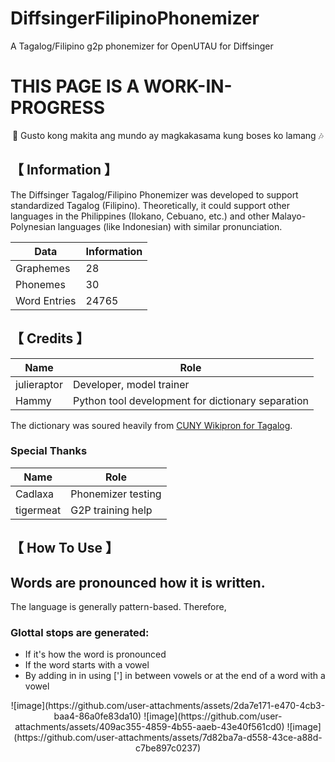 # DiffsingerFilipinoPhonemizer
A Tagalog/Filipino g2p phonemizer for OpenUTAU for Diffsinger

# THIS PAGE IS A WORK-IN-PROGRESS

<p align=center>🎵 Gusto kong makita ang mundo ay magkakasama kung boses ko lamang 🎶</center>
 
## 【 Information 】 

The Diffsinger Tagalog/Filipino Phonemizer was developed to support standardized Tagalog (Filipino). 
Theoretically, it could support other languages in the Philippines (Ilokano, Cebuano, etc.) and other Malayo-Polynesian languages (like Indonesian) with similar pronunciation.

| Data | Information | 
| ---  | --- |
| Graphemes | 28 |
| Phonemes | 30 |
| Word Entries | 24765 |

## 【 Credits 】 

| Name | Role | 
| ---  | --- |
| julieraptor | Developer, model trainer |
| Hammy | Python tool development for dictionary separation |

The dictionary was soured heavily from [CUNY Wikipron for Tagalog](https://github.com/CUNY-CL/wikipron/tree/master).

### Special Thanks

| Name | Role | 
| ---  | --- |
| Cadlaxa | Phonemizer testing |
| tigermeat | G2P training help |

## 【 How To Use 】 

## Words are pronounced how it is written.

The language is generally pattern-based. Therefore, 

### Glottal stops are generated:

- If it's how the word is pronounced
- If the word starts with a vowel
- By adding in in using ['] in between vowels or at the end of a word with a vowel
<p align=center>
![image](https://github.com/user-attachments/assets/2da7e171-e470-4cb3-baa4-86a0fe83da10)
![image](https://github.com/user-attachments/assets/409ac355-4859-4b55-aaeb-43e40f561cd0)
![image](https://github.com/user-attachments/assets/7d82ba7a-d558-43ce-a88d-c7be897c0237)
</center>
